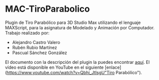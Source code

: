 # MAC-TiroParabolico

Plugin de Tiro Parabólico para 3D Studio Max utilizando el lenguaje MAXScript, para la asignatura de Modelado y Animación por Computador. Trabajo realizado por:

* Alejandro Castro Valero
* Rubén Rubio Martínez
* Pascual Sánchez González

El documento con la descripción del plugin la puedes encontrar [aquí](https://github.com/AlejandroDCastro/MAC-TiroParabolico/blob/master/Viernes17-Ruben-Alejandro-Pascual/MaxScriptInforme.pdf"Informe").
El vídeo está disponible en YouTube en el siguiente [enlace](https://www.youtube.com/watch?v=Qbhi_JtIsgU"Tiro Parabólico").
